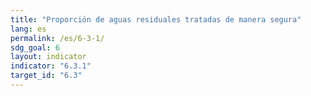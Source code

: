 ```yaml
---
title: "Proporción de aguas residuales tratadas de manera segura"
lang: es
permalink: /es/6-3-1/
sdg_goal: 6
layout: indicator
indicator: "6.3.1"
target_id: "6.3"
---
```


